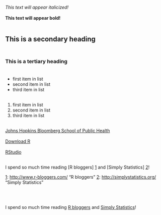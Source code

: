 *This text will appear italicized!*<br></br>
**This text will appear bold!**<br></br>

## This is a secondary heading<br></br>
### This is a tertiary heading<br></br>

- first item in list
- second item in list
- third item in list
<br></br>

1. first item in list
2. second item in list
3. third item in list
<br></br>

[Johns Hopkins Bloomberg School of Public Health](http://www.jhsph.edu)<br></br>
[Download R](http://www.r-project.org/)<br></br>
[RStudio](http://www.rstudio.com)<br></br>

I spend so much time reading [R bloggers] [1] and [Simply Statistics] [2]!

[1]: http://www.r-bloggers.com/	“R bloggers”
[2]: http://simplystatistics.org/		“Simply Statistics”

<br></br>

I spend so much time reading [R bloggers][1] and [Simply Statistics][2]!

[1]: http://www.r-bloggers.com/   "R bloggers"
[2]: http://simplystatistics.org/ "Simply Statistics"

<br></br>
